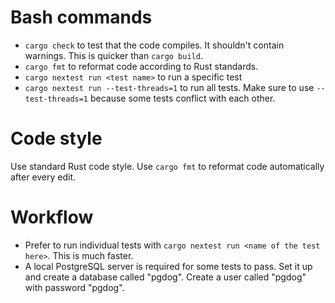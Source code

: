 # Bash commands

- `cargo check` to test that the code compiles. It shouldn't contain warnings. This is quicker than `cargo build`.
- `cargo fmt` to reformat code according to Rust standards.
- `cargo nextest run <test name>` to run a specific test
- `cargo nextest run --test-threads=1` to run all tests. Make sure to use `--test-threads=1` because some tests conflict with each other.

# Code style

Use standard Rust code style. Use `cargo fmt` to reformat code automatically after every edit.

# Workflow

- Prefer to run individual tests with `cargo nextest run <name of the test here>`. This is much faster.
- A local PostgreSQL server is required for some tests to pass. Set it up and create a database called "pgdog". Create a user called "pgdog" with password "pgdog".
